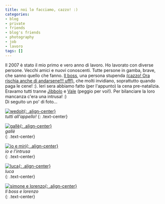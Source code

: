 ```yaml
---
title: noi lo facciamo, cazzo! :)
categories:
- blog
- private
- friends
- blog's friends
- photography
- job
- lavoro
tags: []
---
```

Il 2007 è stato il mio primo e vero anno di lavoro. Ho lavorato con diverse
persone. Vecchi amici e nuovi conoscenti. Tutte persone in gamba, brave, che
sanno quello che fanno. [Il boss](http://www.ubuntista.it
"http://www.ubuntista.it" ), una persona stupenda [(cazzo! Ora rischia anche
di andarsene!!! ufff)](http://ubuntista.wordpress.com/2007/12/21/la-domanda-dellanno/
                       "http://ubuntista.wordpress.com/2007/12/21/la-domanda-dellanno/" ),
che molti invidiano, soprattutto quando paga le cene! :). Ieri sera abbiamo
fatto (per l'appunto) la cena pre-natalizia. Eravamo tutti tranne
[Jibbolo](http://hukk.netsons.org/ "http://hukk.netsons.org/" ) e
[Vale](http://fioredaprile.netsons.org/ "http://fioredaprile.netsons.org/" )
(peggio per voi!). Per bilanciare la loro mancanza c'era una intrusa! :)  
Di seguito un po' di foto...

[![wedoit]({{site.url}}/images/2007-12-23_cena_wedoit.JPG){: .align-center}]({{site.url}}/images/2007-12-23_cena_wedoit.JPG "wedoit" )  
_tutti all'appello!_ 
{: .text-center}

[![gallè]({{site.url}}/images/2007-12-23_galle.JPG){: .align-center}]({{site.url}}/images/2007-12-23_galle.JPG "gallè" )  
_gallè_  
{: .text-center}

[![io e miri]({{site.url}}/images/2007-12-23_io_miri.JPG){: .align-center}]({{site.url}}/images/2007-12-23_io_miri.JPG "io e miri" )  
_io e l'intrusa_  
{: .text-center}

[![luca]({{site.url}}/images/2007-12-23_luca.JPG){: .align-center}]({{site.url}}/images/2007-12-23_luca.JPG "luca" )  
_luca_  
{: .text-center}

[![simone e lorenzo]({{site.url}}/images/2007-12-23_simone_lorenzo.JPG){: .align-center}]({{site.url}}/images/2007-12-23_simone_lorenzo.JPG "simone e lorenzo" )  
_Il boss e lorenzo_  
{: .text-center}
